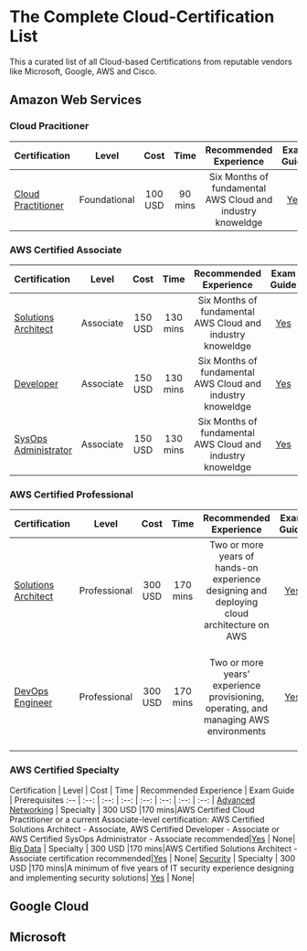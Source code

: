 # The Complete Cloud-Certification List

This a curated list of all Cloud-based Certifications from reputable vendors like Microsoft, Google, AWS and Cisco. 

## Amazon Web Services
### Cloud Pracitioner
Certification | Level | Cost | Time | Recommended Experience | Exam Guide | Prerequisites 
:-- | :--: | :--: | :--: | :--: | :--: | :--: |
[Cloud Practitioner](https://aws.amazon.com/certification/certified-cloud-practitioner/) | Foundational | 100 USD |90 mins|Six Months of fundamental AWS Cloud and industry knoweldge|[Yes](https://d1.awsstatic.com/training-and-certification/Docs%20-%20Cloud%20Practitioner/AWS%20Certified%20Cloud%20Practitioner_Exam_Guide_v1.4_FINAL.PDF) | None|

### AWS Certified Associate
Certification | Level | Cost | Time | Recommended Experience |Exam Guide| Prerequisites 
:-- | :--: | :--: | :--: | :--: | :--: | :--: |
[Solutions Architect](https://aws.amazon.com/certification/certified-solutions-architect-associate/) | Associate | 150 USD |130 mins|Six Months of fundamental AWS Cloud and industry knoweldge|[Yes](https://d1.awsstatic.com/training-and-certification/docs-sa-assoc/AWS_Certified_Solutions_Architect_Associate_Feb_2018_%20Exam_Guide_v1.5.2.pdf)| None|
[Developer](https://aws.amazon.com/certification/certified-sysops-admin-associate/) | Associate | 150 USD |130 mins|Six Months of fundamental AWS Cloud and industry knoweldge|[Yes](https://d1.awsstatic.com/training-and-certification/docs-dev-associate/AWS_Certified_Developer_Associate_Updated_June_2018_Exam_Guide_v1.3.pdf) | None|
[SysOps Administrator](https://aws.amazon.com/certification/certified-cloud-practitioner/) | Associate | 150 USD |130 mins|Six Months of fundamental AWS Cloud and industry knoweldge| [Yes](https://d1.awsstatic.com/training-and-certification/docs-sysops-associate/AWS%20Certified%20SysOps%20-%20Associate_Exam%20Guide_Sep18.pdf) | None|

### AWS Certified Professional
Certification | Level | Cost | Time | Recommended Experience | Exam Guide | Prerequisites 
:-- | :--: | :--: | :--: | :--: | :--: | :--: |
[Solutions Architect](https://aws.amazon.com/certification/certified-solutions-architect-professional/) | Professional | 300 USD |170 mins|Two or more years of hands-on experience designing and deploying cloud architecture on AWS| [Yes](https://d1.awsstatic.com/training-and-certification/docs-sa-pro/AWS_Certified_Solutions_Architect_Professional_Exam_Guide.pdf) | AWS Certified Solutions Architect - Associate|
[DevOps Engineer](https://aws.amazon.com/certification/certified-devops-engineer-professional/) | Professional | 300 USD |170 mins|Two or more years’ experience provisioning, operating, and managing AWS environments| [Yes](https://d1.awsstatic.com/training-and-certification/docs-devops-pro/AWS_certified_devops_engineer_professional_blueprint.pdf) | AWS Certified Developer - Associate or AWS Certified SysOps Administrator - Associate|

### AWS Certified Specialty
Certification | Level | Cost | Time | Recommended Experience | Exam Guide | Prerequisites 
:-- | :--: | :--: | :--: | :--: | :--: | :--: | :--: |
[Advanced Networking](https://aws.amazon.com/certification/certified-advanced-networking-specialty/) | Specialty | 300 USD |170 mins|AWS Certified Cloud Practitioner or a current Associate-level certification: AWS Certified Solutions Architect - Associate, AWS Certified Developer - Associate or AWS Certified SysOps Administrator - Associate recommended|[Yes](https://d1.awsstatic.com/training-and-certification/eligibilityupdates/AWS%20Certified%20Advanced%20Networking%20-%20Speciality_Exam_Guide_v1.2_FINAL.pdf) | None|
[Big Data](https://aws.amazon.com/certification/certified-big-data-specialty/) | Specialty | 300 USD |170 mins|AWS Certified Solutions Architect - Associate  certification recommended|[Yes](https://d1.awsstatic.com/training-and-certification/eligibilityupdates/AWS%20Certified%20Big%20Data%20-%20Specialty_Exam%20Guide_v1.3_FINAL.pdf) | None|
[Security](https://aws.amazon.com/certification/certified-security-specialty/) | Specialty | 300 USD |170 mins|A minimum of five years of IT security experience designing and implementing security solutions| [Yes](https://d1.awsstatic.com/training-and-certification/eligibilityupdates/AWS%20Certified%20Security%20Specialty_Exam%20Guide_v1.6_FINAL.pdf) | None|


## Google Cloud

## Microsoft
 